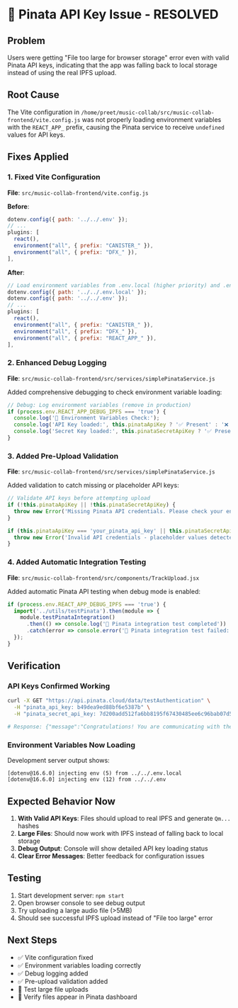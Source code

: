 # 🔧 Pinata API Key Issue - RESOLVED

## Problem
Users were getting "File too large for browser storage" error even with valid Pinata API keys, indicating that the app was falling back to local storage instead of using the real IPFS upload.

## Root Cause
The Vite configuration in `/home/preet/music-collab/src/music-collab-frontend/vite.config.js` was not properly loading environment variables with the `REACT_APP_` prefix, causing the Pinata service to receive `undefined` values for API keys.

## Fixes Applied

### 1. Fixed Vite Configuration
**File**: `src/music-collab-frontend/vite.config.js`

**Before**:
```javascript
dotenv.config({ path: '../../.env' });
// ...
plugins: [
  react(),
  environment("all", { prefix: "CANISTER_" }),
  environment("all", { prefix: "DFX_" }),
],
```

**After**:
```javascript
// Load environment variables from .env.local (higher priority) and .env
dotenv.config({ path: '../../.env.local' });
dotenv.config({ path: '../../.env' });
// ...
plugins: [
  react(),
  environment("all", { prefix: "CANISTER_" }),
  environment("all", { prefix: "DFX_" }),
  environment("all", { prefix: "REACT_APP_" }),
],
```

### 2. Enhanced Debug Logging
**File**: `src/music-collab-frontend/src/services/simplePinataService.js`

Added comprehensive debugging to check environment variable loading:
```javascript
// Debug: Log environment variables (remove in production)
if (process.env.REACT_APP_DEBUG_IPFS === 'true') {
  console.log('🔑 Environment Variables Check:');
  console.log('API Key loaded:', this.pinataApiKey ? '✅ Present' : '❌ Missing');
  console.log('Secret Key loaded:', this.pinataSecretApiKey ? '✅ Present' : '❌ Missing');
}
```

### 3. Added Pre-Upload Validation
**File**: `src/music-collab-frontend/src/services/simplePinataService.js`

Added validation to catch missing or placeholder API keys:
```javascript
// Validate API keys before attempting upload
if (!this.pinataApiKey || !this.pinataSecretApiKey) {
  throw new Error('Missing Pinata API credentials. Please check your environment variables.');
}

if (this.pinataApiKey === 'your_pinata_api_key' || this.pinataSecretApiKey === 'your_pinata_secret_key') {
  throw new Error('Invalid API credentials - placeholder values detected. Please configure real Pinata API keys.');
}
```

### 4. Added Automatic Integration Testing
**File**: `src/music-collab-frontend/src/components/TrackUpload.jsx`

Added automatic Pinata API testing when debug mode is enabled:
```javascript
if (process.env.REACT_APP_DEBUG_IPFS === 'true') {
  import('../utils/testPinata').then(module => {
    module.testPinataIntegration()
      .then(() => console.log('🎉 Pinata integration test completed'))
      .catch(error => console.error('🚫 Pinata integration test failed:', error.message));
  });
}
```

## Verification

### API Keys Confirmed Working
```bash
curl -X GET "https://api.pinata.cloud/data/testAuthentication" \
  -H "pinata_api_key: b49dea9ed88bf6e5387b" \
  -H "pinata_secret_api_key: 7d200add512fa6bb8195f67430485ee6c96bab07d5080dd9d4a89398d857e6a2"

# Response: {"message":"Congratulations! You are communicating with the Pinata API!"}
```

### Environment Variables Now Loading
Development server output shows:
```
[dotenv@16.6.0] injecting env (5) from ../../.env.local
[dotenv@16.6.0] injecting env (12) from ../../.env
```

## Expected Behavior Now

1. **With Valid API Keys**: Files should upload to real IPFS and generate `Qm...` hashes
2. **Large Files**: Should now work with IPFS instead of falling back to local storage
3. **Debug Output**: Console will show detailed API key loading status
4. **Clear Error Messages**: Better feedback for configuration issues

## Testing

1. Start development server: `npm start`
2. Open browser console to see debug output
3. Try uploading a large audio file (>5MB)
4. Should see successful IPFS upload instead of "File too large" error

## Next Steps

- ✅ Vite configuration fixed
- ✅ Environment variables loading correctly
- ✅ Debug logging added
- ✅ Pre-upload validation added
- 🔄 Test large file uploads
- 🔄 Verify files appear in Pinata dashboard
